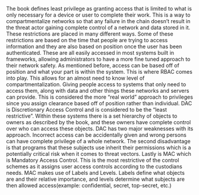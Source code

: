 The book defines least privilege as granting access that is limited to what is only necessary for a device or user to complete their work. This is a way to compartmentalize networks so that any failure in the chain doesn’t result in the threat actor gaining complete control of a network and data stored in it.
These restrictions are placed in many different ways. Some of these restrictions are based on the time that people are trying to access information and they are also based on position once the user has been authenticated. These are all easily accessed in most systems built in frameworks, allowing administrators to have a more fine tuned approach to their network safety. 
As mentioned before, access can be based off of position and what your part is within the system. This is where RBAC comes into play. This allows for an almost need to know level of compartmentalization. Giving people access to systems that only need to access them, along with data and other things these networks and servers can provide. This is considered the more “real world” approach to privileges since you assign clearance based off of position rather than individual.
DAC is Discretionary Access Control and is considered to be the “least restrictive”.  Within these systems there is a set hierarchy of objects to owners as described by the book, and these owners have complete control over who can access these objects. DAC has two major weaknesses with its approach. Incorrect access can be accidentally given and wrong persons can have complete privilege of a whole network. The second disadvantage is that programs that these subjects use inherit their permissions which is a potentially critical risk when it comes to threat vectors. 
Lastly is MAC which is Mandatory Access Control. This is the most restrictive of the control schemes as it assigns user access controls according to the custodians needs. MAC makes use of Labels and Levels. Labels define what objects are and their relative importance, and levels determine what subjects are then allowed access(example: confidential, secret, top-secret, etc.)

